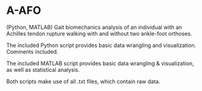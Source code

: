 # A-AFO
(Python, MATLAB) Gait biomechanics analysis of an individual with an Achilles tendon rupture walking with and without two ankle-foot orthoses.

The included Python script provides basic data wrangling and visualization. Comments included.

The included MATLAB script provides basic data wrangling & visualization, as well as statistical analysis. 

Both scripts make use of all .txt files, which contain raw data. 
